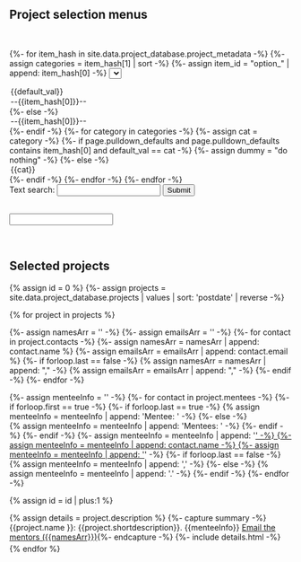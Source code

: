 <script>

function dropdownMenu3() {
   const content = 'hi there';
   const file = new Blob([content], { type: 'text/plain' });
   link.href = URL.createObjectURL(file);
   link.download = "sample.txt";
   link.click();
   URL.revokeObjectURL(link.href);
}

function dropdownMenu2() {

var search_box = document.getElementById("searchprojects");
var search_box_text = search_box.value;

{%- assign projects = site.data.project_database.projects | values | sort: 'postdate' | reverse -%}

var id = 0;
{%- for project in projects -%}
  var show_item = 'unset';
  var projectDiv = document.getElementById(++id);

  {%- for item_hash in site.data.project_database.project_metadata -%}
    {%- assign item_id = "option_" | append: item_hash[0] -%}
    var list_item = "{{ item_id }}";
    var item_name = "{{ item_hash[0] }}";
    {%- assign item_hash_0 = item_hash[0] -%}
    var list = document.getElementById(list_item);
    var selectedCategory = list.options[list.selectedIndex].text;
    {%- if project[item_hash_0] -%}
       var cats = {{ project[item_hash_0] | jsonify }};
       if ( !( selectedCategory =='--'+item_name+'--' || cats.includes("Any") || cats.includes(selectedCategory) ) ) {
         show_item = 'none';
       }
  {%- else -%}
       if ( !( selectedCategory =='--'+item_name+'--' ) ) {
         show_item = 'none';
       }
  {%- endif -%}
  {%- endfor -%}

  if ( (show_item == 'unset') && (search_box_text.length > 0)  ) {
     var project_description = {{project["description"]  | jsonify }};
     var project_short = {{project["shortdescription"] | jsonify }};
     var project_name = {{project["name"] | jsonify }};
     var project_search = project_description+' '+project_short+' '+project_name;
     if ( !(project_search.toLowerCase().includes(search_box_text.toLowerCase()) ) ) {
       show_item = 'none';
     }
  }

  projectDiv.style.display = show_item;
{%- endfor -%}

}
</script>

## Project selection menus
<br>

{%- for item_hash in site.data.project_database.project_metadata -%}
{%- assign categories = item_hash[1] | sort -%}
{%- assign item_id = "option_" | append: item_hash[0] -%}
<select id = {{item_id}} onchange = "dropdownMenu2()" >
{%- if page.pulldown_defaults and page.pulldown_defaults contains item_hash[0] -%}
{%- for iter in page.pulldown_defaults -%}
{%- if item_hash[0] == iter[0] -%}
{%- assign default_val = iter[1] -%}
{%- endif -%}
{%- endfor -%}
<option> {{default_val}} </option>
<option> --{{item_hash[0]}}-- </option>
{%- else -%}
<option> --{{item_hash[0]}}-- </option>
{%- endif -%}
{%- for category in categories -%}
{%- assign cat = category  -%}
{%- if page.pulldown_defaults and page.pulldown_defaults contains item_hash[0] and default_val == cat -%}
{%- assign dummy = "do nothing" -%}
{%- else -%}
<option> {{cat}} </option>
{%- endif -%}
{%- endfor -%}
</select>
{%- endfor -%}

<br>
<form name="searchprojectsform" onsubmit="dropdownMenu2();return false">
  Text search: <input type="text" name="name" id="searchprojects"/>
  <input type="submit">
</form>

<br>

<form name="downloadprojectsform" onsubmit="dropdownMenu3();return false">
  <input type="Download CSV">
</form>

<br>


## Selected projects

{% assign id = 0 %}
{%- assign projects = site.data.project_database.projects | values | sort: 'postdate' | reverse -%}

{% for project in projects %}

  {%- assign namesArr = '' -%}
  {%- assign emailsArr = '' -%}
  {%- for contact in project.contacts -%}
    {%- assign namesArr = namesArr | append: contact.name %}
    {%- assign emailsArr = emailsArr | append: contact.email %}
    {%- if forloop.last == false -%}
       {% assign namesArr = namesArr | append: "," -%}
       {% assign emailsArr = emailsArr | append: "," -%}
    {%- endif -%}
  {%- endfor -%}

  {%- assign menteeInfo = '' -%}
  {%- for contact in project.mentees -%}
    {%- if forloop.first == true -%}
       {%- if forloop.last == true -%}
          {% assign menteeInfo = menteeInfo | append: 'Mentee: ' -%}
       {%- else -%}	  
          {% assign menteeInfo = menteeInfo | append: 'Mentees: ' -%}
       {%- endif -%}
    {%- endif -%}
    {%- assign menteeInfo = menteeInfo | append: '<a href="' -%}
    {%- assign menteeInfo = menteeInfo | append: contact.link -%}
    {%- assign menteeInfo = menteeInfo | append: '">' -%}
    {%- assign menteeInfo = menteeInfo | append: contact.name -%}
    {%- assign menteeInfo = menteeInfo | append: '</a>' -%}
    {%- if forloop.last == false -%}
       {% assign menteeInfo = menteeInfo | append: ',' -%}
    {%- else -%}
       {% assign menteeInfo = menteeInfo | append: '.' -%}
    {%- endif -%}
  {%- endfor -%}

  {% assign id = id | plus:1 %}
  <div style="margin-bottom:4px;" id="{{id}}">
   {% assign details = project.description %}
   {%- capture summary -%}{{project.name }}: {{project.shortdescription}}. {{menteeInfo}} <a href="mailto:{{emailsArr}}">Email the mentors ({{namesArr}})</a>{%- endcapture -%}
   {%- include details.html -%}
  </div>
{% endfor %}

<script>
   window.onload = function () {
     dropdownMenu2();
   };
</script>


